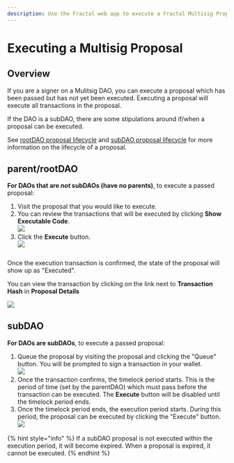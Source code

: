 ```yaml
---
description: Use the Fractal web app to execute a Fractal Multisig Proposal.
---
```


# Executing a Multisig Proposal

## Overview
If you are a signer on a Mulitsig DAO, you can execute a proposal which has been passed but has not yet been executed. Executing a proposal will execute all transactions in the proposal.

If the DAO is a subDAO, there are some stipulations around if/when a proposal can be executed.

See [rootDAO proposal lifecycle](../proposal-lifecycle/root-dao-proposal-lifecycle.md) and [subDAO proposal lifecycle](../proposal-lifecycle/sub-dao-proposal-lifecycle.md) for more information on the lifecycle of a proposal.

## parent/rootDAO
**For DAOs that are *not* subDAOs (have no parents)**, to execute a passed proposal:

1. Visit the proposal that you would like to execute. 
2. You can review the transactions that will be executed by clicking **Show Executable Code**.
<br> ![](../../../../.gitbook/assets/show-executable-code.png)
3. Click the **Execute** button.
<br> ![](../../../../.gitbook/assets/execute-transaction.png)

#####
Once the execution transaction is confirmed, the state of the proposal will show up as "Executed".

You can view the transaction by clicking on the link next to **Transaction Hash** in **Proposal Details**

![](../../../../.gitbook/assets/proposal-transaction-hash.png)

## subDAO
**For DAOs are subDAOs**, to execute a passed proposal:

1. Queue the proposal by visiting the proposal and clicking the "Queue" button. You will be prompted to sign a transaction in your wallet.
<br>![](../../../../.gitbook/assets/queue-proposal-button.png)
2. Once the transaction confirms, the timelock period starts. This is the period of time (set by the parentDAO) which must pass before the transaction can be executed. The **Execute** button will be disabled until the timelock period ends.
3. Once the timelock period ends, the execution period starts. During this period, the proposal can be executed by clicking the "Execute" button.
<br> ![](../../../../.gitbook/assets/execute-transaction.png)

{% hint style="info" %}
If a subDAO proposal is not executed within the execution period, it will become expired.
When a proposal is expired, it cannot be executed.
{% endhint %}